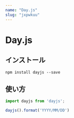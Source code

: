 ```yaml
---
name: "Day.js"
slug: "jxpwkuu"
---
```


# Day.js

## インストール

```
npm install dayjs --save
```

## 使い方

```typescript
import dayjs from 'dayjs';

dayjs().format('YYYY/MM/DD')
```